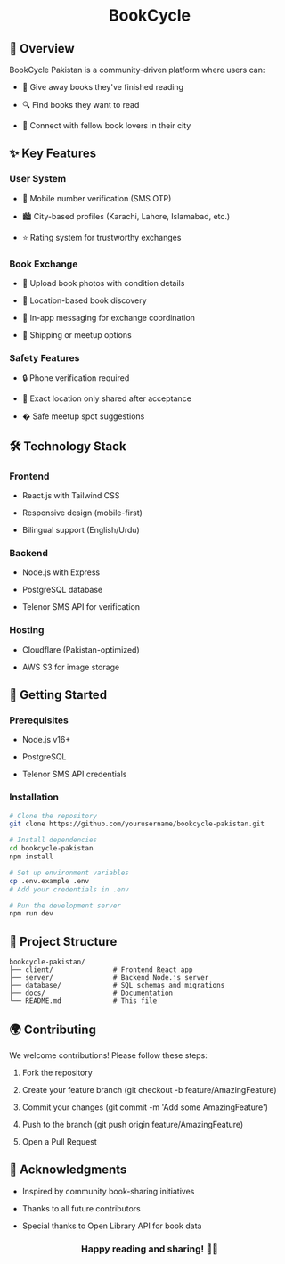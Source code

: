 <h1 align="center">BookCycle</h1>

## 🌟 Overview
BookCycle Pakistan is a community-driven platform where users can:

 - 📖 Give away books they've finished reading

 - 🔍 Find books they want to read

 - 🤝 Connect with fellow book lovers in their city


## ✨ Key Features
### User System

 - 📱 Mobile number verification (SMS OTP)

 - 🏙️ City-based profiles (Karachi, Lahore, Islamabad, etc.)

 - ⭐ Rating system for trustworthy exchanges


### Book Exchange
 - 📸 Upload book photos with condition details

 - 📍 Location-based book discovery

 - 💬 In-app messaging for exchange coordination

 - 🚚 Shipping or meetup options

### Safety Features

 - 🔒 Phone verification required

 - 👀 Exact location only shared after acceptance

 - � Safe meetup spot suggestions


## 🛠️ Technology Stack
### Frontend

 - React.js with Tailwind CSS

 - Responsive design (mobile-first)

 - Bilingual support (English/Urdu)

### Backend
 - Node.js with Express

 - PostgreSQL database

 - Telenor SMS API for verification

### Hosting
 - Cloudflare (Pakistan-optimized)

 - AWS S3 for image storage

## 🚀 Getting Started
### Prerequisites

 - Node.js v16+

 - PostgreSQL

 - Telenor SMS API credentials

### Installation
```bash
# Clone the repository
git clone https://github.com/yourusername/bookcycle-pakistan.git

# Install dependencies
cd bookcycle-pakistan
npm install

# Set up environment variables
cp .env.example .env
# Add your credentials in .env

# Run the development server
npm run dev
```

## 📂 Project Structure
```text
bookcycle-pakistan/
├── client/               # Frontend React app
├── server/               # Backend Node.js server
├── database/             # SQL schemas and migrations
├── docs/                 # Documentation
└── README.md             # This file
```

## 🌍 Contributing
We welcome contributions! Please follow these steps:

1. Fork the repository

2. Create your feature branch (git checkout -b feature/AmazingFeature)

3. Commit your changes (git commit -m 'Add some AmazingFeature')

4. Push to the branch (git push origin feature/AmazingFeature)

5. Open a Pull Request

## 🙏 Acknowledgments
 - Inspired by community book-sharing initiatives

 - Thanks to all future contributors

 - Special thanks to Open Library API for book data

<h3 align="center">Happy reading and sharing! 📖✨</h3>


